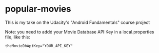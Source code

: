 # popular-movies
This is my take on the Udacity's "Android Fundamentals" course project

Note: you need to addd your Movie Database API Key in a local.properties file, like this: 

    theMovieDbApiKey="YOUR_API_KEY"
